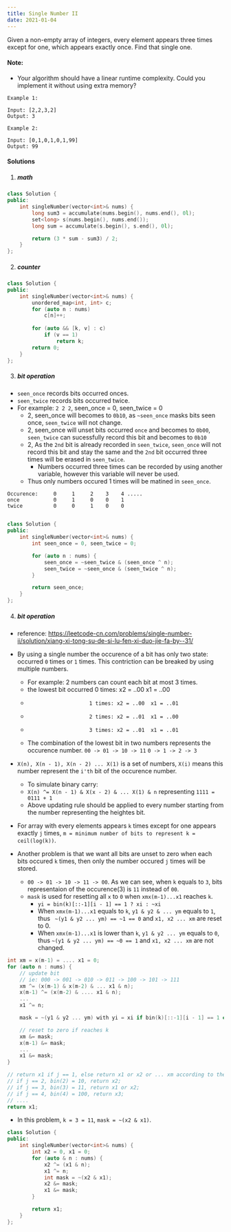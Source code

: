 ```yaml
---
title: Single Number II
date: 2021-01-04
---
```

Given a non-empty array of integers, every element appears three times except for one, which appears exactly once. Find that single one.

#### Note:

- Your algorithm should have a linear runtime complexity. Could you implement it without using extra memory?

```
Example 1:

Input: [2,2,3,2]
Output: 3

Example 2:

Input: [0,1,0,1,0,1,99]
Output: 99
```


#### Solutions


1. ##### math

```cpp
class Solution {
public:
    int singleNumber(vector<int>& nums) {
        long sum3 = accumulate(nums.begin(), nums.end(), 0l);
        set<long> s(nums.begin(), nums.end());
        long sum = accumulate(s.begin(), s.end(), 0l);

        return (3 * sum - sum3) / 2; 
    }
};
```

2. ##### counter

```cpp
class Solution {
public:
    int singleNumber(vector<int>& nums) {
        unordered_map<int, int> c;
        for (auto n : nums)
            c[n]++;
        
        for (auto && [k, v] : c)
            if (v == 1)
                return k;
        return 0;
    }
};
```

3. ##### bit operation

- `seen_once` records bits occurred onces.
- `seen_twice` records bits occurred twice.
- For example: `2 2 2`, seen_once = 0, seen_twice = 0
    - 2, seen_once will becomes to `0b10`, as `~seen_once` masks bits seen once, `seen_twice` will not change.
    - 2, seen_once will unset bits occurred `once` and becomes to `0b00`, `seen_twice` can sucessfully record this bit and becomes to `0b10`
    - 2, As the `2nd` bit is already recorded in `seen_twice`, `seen_once` will not record this bit and stay the same and the `2nd` bit occurred three times will be erased in `seen_twice`.
        - Numbers occurred three times can be recorded by using another variable, however this variable will never be used.
    - Thus only numbers occured 1 times will be matined in `seen_once`.

```
Occurence:     0     1     2    3    4 .....
once           0     1     0    0    1 
twice          0     0     1    0    0


```


```cpp
class Solution {
public:
    int singleNumber(vector<int>& nums) {
        int seen_once = 0, seen_twice = 0;

        for (auto n : nums) {
            seen_once = ~seen_twice & (seen_once ^ n);
            seen_twice = ~seen_once & (seen_twice ^ n);
        }

        return seen_once;
    }
};
```


4. ##### bit operation

- reference: https://leetcode-cn.com/problems/single-number-ii/solution/xiang-xi-tong-su-de-si-lu-fen-xi-duo-jie-fa-by--31/
- By using a single number the occurence of a bit has only two state: occurred `0` times or `1` times. This contriction can be breaked by using multiple numbers.
    - For example: 2 numbers can count each bit at most 3 times.
    - the lowest bit occurred 0 times: x2 = ..00  x1 = ..00
    -                         1 times: x2 = ..00  x1 = ..01
    -                         2 times: x2 = ..01  x1 = ..00
    -                         3 times: x2 = ..01  x1 = ..01
    - The combination of the lowest bit in two numbers represents the occurence number. `00 -> 01 -> 10 -> 11` `0 -> 1 -> 2 -> 3`
- `X(n), X(n - 1), X(n - 2) ... X(1)` is a set of numbers, `X(i)` means this number represent the `i'th` bit of the occurence number.
    - To simulate binary carry:
    - `X(n) ^= X(n - 1) & X(x - 2) & ... X(1) & n` representing `1111 = 0111 + 1`
    - Above updating rule should be applied to every number starting from the number representing the heightes bit.

- For array with every elements appears `k` times except for one appears exactly `j` times, `m = minimum number of bits to represent k = ceil(log(k))`.
- Another problem is that we want all bits are unset to zero when each bits occured `k` times, then only the number occured `j` times will be stored. 
    - `00 -> 01 -> 10 -> 11 -> 00`. As we can see, when `k` equals to `3`, bits representaion of the occurence(3) is `11` instead of `00`.
    - `mask` is used for resetting all `x` to `0` when `xmx(m-1)...x1` reaches `k`.
        - `yi = bin(k)[::-1][i - 1] == 1 ? xi : ~xi`
        - When `xmx(m-1)...x1` equals to `k`,  `y1 & y2 & ... ym` equals to `1`, thus ` ~(y1 & y2 ... ym) == ~1 == 0` and `x1, x2 ... xm` are reset to 0.
        - When `xmx(m-1)...x1` is lower than `k`, `y1 & y2 ... ym` equals to `0`, thus `~(y1 & y2 ... ym) == ~0 == 1` and `x1, x2 ... xm` are not changed.

```cpp
int xm = x(m-1) = .... x1 = 0;
for (auto n : nums) {
    // update bit
    // ie: 000 -> 001 -> 010 -> 011 -> 100 -> 101 -> 111
    xm ^= (x(m-1) & x(m-2) & ... x1 & n);
    x(m-1) ^= (x(m-2) & .... x1 & n);
    ...
    x1 ^= n;

    mask = ~(y1 & y2 ... ym) with yi = xi if bin(k)[::-1][i - 1] == 1 else yi = ~xi

    // reset to zero if reaches k
    xm &= mask;
    x(m-1) &= mask;
    ...
    x1 &= mask;
}

// return x1 if j == 1, else return x1 or x2 or ... xm according to the value of j.
// if j == 2, bin(2) = 10, return x2;
// if j == 3, bin(3) = 11, return x1 or x2;
// if j == 4, bin(4) = 100, return x3;
// ....
return x1;
```


- In this problem, `k = 3 = 11`, `mask = ~(x2 & x1)`.

```cpp
class Solution {
public:
    int singleNumber(vector<int>& nums) {
        int x2 = 0, x1 = 0;
        for (auto & n : nums) {
            x2 ^= (x1 & n);
            x1 ^= n;
            int mask = ~(x2 & x1);
            x2 &= mask;
            x1 &= mask;
        }

        return x1;
    }
};
```